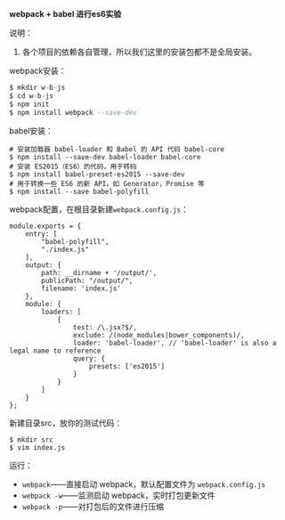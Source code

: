 **webpack + babel 进行es6实验**

说明：

1. 各个项目的依赖各自管理，所以我们这里的安装包都不是全局安装。

webpack安装：

```a
$ mkdir w-b-js
$ cd w-b-js
$ npm init
$ npm install webpack --save-dev
```



babel安装：

```
# 安装加载器 babel-loader 和 Babel 的 API 代码 babel-core
$ npm install --save-dev babel-loader babel-core
# 安装 ES2015（ES6）的代码，用于转码
$ npm install babel-preset-es2015 --save-dev
# 用于转换一些 ES6 的新 API，如 Generator，Promise 等
$ npm install --save babel-polyfill
```



webpack配置，在根目录新建`webpack.config.js`：

```
module.exports = {
    entry: [
        "babel-polyfill",
        "./index.js"
    ],
    output: {
        path: __dirname + '/output/',
        publicPath: "/output/",
        filename: 'index.js'
    },
    module: {
        loaders: [
            {
                test: /\.jsx?$/,
                exclude: /(node_modules|bower_components)/,
                loader: 'babel-loader', // 'babel-loader' is also a legal name to reference
                query: {
                    presets: ['es2015']
                }
            }
        ]
    }
};
```



新建目录src，放你的测试代码：

```
$ mkdir src
$ vim index.js
```



运行：

- `webpack`——直接启动 webpack，默认配置文件为 `webpack.config.js`
- `webpack -w`——监测启动 webpack，实时打包更新文件
- `webpack -p`——对打包后的文件进行压缩

